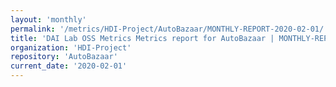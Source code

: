 ```yaml
---
layout: 'monthly'
permalink: '/metrics/HDI-Project/AutoBazaar/MONTHLY-REPORT-2020-02-01/'
title: 'DAI Lab OSS Metrics Metrics report for AutoBazaar | MONTHLY-REPORT-2020-02-01'
organization: 'HDI-Project'
repository: 'AutoBazaar'
current_date: '2020-02-01'
---
```

